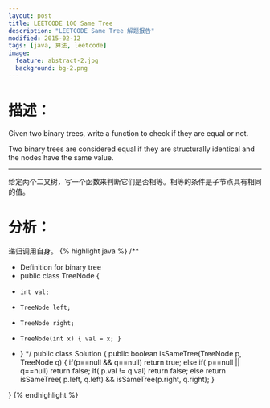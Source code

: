```yaml
---
layout: post
title: LEETCODE 100 Same Tree
description: "LEETCODE Same Tree 解题报告"
modified: 2015-02-12
tags: [java, 算法, leetcode]
image:
  feature: abstract-2.jpg
  background: bg-2.png
---
```


# 描述：
Given two binary trees, write a function to check if they are equal or not.

Two binary trees are considered equal if they are structurally identical and the nodes have the same value.

---

给定两个二叉树，写一个函数来判断它们是否相等。相等的条件是子节点具有相同的值。


<!--more-->

# 分析：
递归调用自身。
{% highlight java %}
/**
 * Definition for binary tree
 * public class TreeNode {
 *     int val;
 *     TreeNode left;
 *     TreeNode right;
 *     TreeNode(int x) { val = x; }
 * }
 */
public class Solution {
    public boolean isSameTree(TreeNode p, TreeNode q) {
        if(p==null && q==null) return true;
        else if( p==null || q==null) return false;
        if( p.val != q.val) return false;
        else return isSameTree( p.left, q.left) && isSameTree(p.right, q.right);
    }

}
{% endhighlight %}
